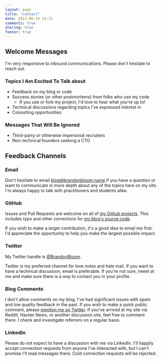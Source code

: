 ```yaml
---
layout: page
title: "contact"
date: 2013-06-19 14:15
comments: true
sharing: true
footer: true
---
```


## Welcome Messages

I'm very responsive to inbound communications.
Please don't hesitate to reach out.

### Topics I Am Excited To Talk about

* Feedback on my blog or code
* Success stories (or other postmortems) from folks who use my code
  * If you use or fork my project, I'd love to hear what you're up to!
* Technical discussions regarding topics I've expressed interest in
* Consulting opportunities

### Messages That Will Be Ignored

* Third-party or otherwise impersonal recruiters
* Non-technical founders seeking a CTO

## Feedback Channels

### Email

Don't hesitate to email [blog@brandonbloom.name](mailto:blog@brandonbloom.name)
if you have a question or want to communicate in more depth about any of the
topics here on my site. I'm always happy to talk with practitioners and
students alike.

### GitHub

Issues and Pull Requests are welcome on all of [my Github projects][1].
This includes typo and other corrections for [my blog's source code][2].

If you wish to make a larger contribution, it's a good idea to email me first.
I'd appreciate the opportunity to help you make the largest possible impact.

### Twitter

My Twitter handle is [@BrandonBloom][3].

Twitter is my preferred channel for love notes and hate mail. If you want to
have a technical discussion, email is preferable. If you're not sure, tweet at
me and make sure there is a way to contact you in your profile.

### Blog Comments

I don't allow comments on my blog. I've had significant issues with spam and
low quality feedback in the past. If you wish to make a quick public comment,
please [mention me on Twitter][4]. If you've arrived at my site via Reddit,
Hacker News, or another discussion site, feel free to comment there. I check
and investigate referrers on a regular basis.

### LinkedIn

Please do not expect to have a discussion with me via LinkedIn. I'll happily
accept connection requests from anyone I've interacted with, but I can't
promise I'll read messages there. Cold connection requests will be rejected.

[1]: https://github.com/brandonbloom
[2]: https://github.com/brandonbloom/brandonbloom.github.io/tree/source/source/_posts
[3]: https://twitter.com/brandonbloom
[4]: https://twitter.com/intent/tweet?screen_name=BrandonBloom
